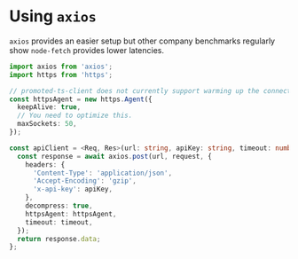 # Using `axios`

`axios` provides an easier setup but other company benchmarks regularly show `node-fetch` provides lower latencies.

```typescript
import axios from 'axios';
import https from 'https';

// promoted-ts-client does not currently support warming up the connection.
const httpsAgent = new https.Agent({
  keepAlive: true,
  // You need to optimize this.
  maxSockets: 50,
});

const apiClient = <Req, Res>(url: string, apiKey: string, timeout: number) => async (request: Req): Promise<Res> => {
  const response = await axios.post(url, request, {
    headers: {
      'Content-Type': 'application/json',
      'Accept-Encoding': 'gzip',
      'x-api-key': apiKey,
    },
    decompress: true,
    httpsAgent: httpsAgent,
    timeout: timeout,
  });
  return response.data;
};
```
